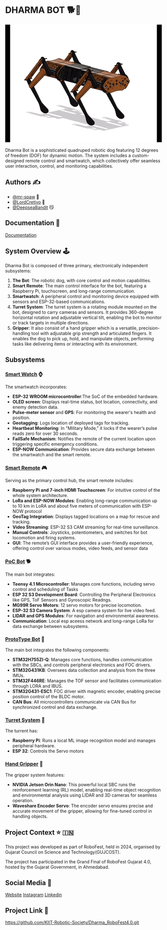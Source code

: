 # DHARMA BOT :dog2::robot:
![display_image](icons/dog.gif)

Dharma Bot is a sophisticated quadruped robotic dog featuring 12 degrees of freedom (DOF) for dynamic motion. The system includes a custom-designed remote control and smartwatch, which collectively offer seamless user interaction, control, and monitoring capabilities.

## Authors :writing_hand:

- [@mr-spaw](https://github.com/mr-spaw) :space_invader:
- [@LordCretivo](https://github.com/LordCretivo) :teddy_bear:
- [@DeepseaBandit](https://github.com/DeepseaBandit) :smirk_cat:

## Documentation :notebook_with_decorative_cover:

[Documentation](https://docs.google.com/document/d/14A3U6bSW9qBQt6sxEBGoiQTC8-wSntHT5azrs7TC3jw/edit?usp=sharing)

## System Overview :joystick: 
Dharma Bot is composed of three primary, electronically independent subsystems:
1. **The Bot**: The robotic dog, with core control and motion capabilities.
2. **Smart Remote**: The main control interface for the bot, featuring a Raspberry Pi, touchscreen, and long-range communication.
3. **Smartwatch**: A peripheral control and monitoring device equipped with sensors and ESP-32-based communications.
4. **Turret System**: The turret system is a rotating module mounted on the bot, designed to carry cameras and sensors. It provides 360-degree horizontal rotation and adjustable vertical tilt, enabling the bot to monitor or track targets in multiple directions.
4. **Gripper**:  It also consist of a hand gripper which is a versatile, precision-handling tool with adjustable grip strength and articulated fingers. It enables the dog to pick up, hold, and manipulate objects, performing tasks like delivering items or interacting with its environment.

## Subsystems

### [Smart Watch](Utility_Watch/watch.md) :watch:
The smartwatch incorporates:
- **ESP-32 WROOM microcontroller**:The SoC of the embedded hardware.
- **OLED screen**: Displays real-time status, bot location, connectivity, and enemy detection data.
- **Pulse-meter sensor** and **GPS**: For monitoring the wearer's health and position.
- **Geotagging**: Logs location of deployed tags for tracking.
- **Heartbeat Monitoring**: In "Military Mode," it locks if the wearer’s pulse reads zero for over 30 seconds.
- **FailSafe Mechanism**: Notifies the remote of the current location upon triggering specific emergency conditions.
- **ESP-NOW Communication**: Provides secure data exchange between the smartwatch and the smart remote.


### [Smart Remote](Utility_Remote/remote.md)  :video_game:
Serving as the primary control hub, the smart remote includes:
- **Raspberry Pi and 7-inch HDMI Touchscreen**: For intuitive control of the whole system architecture.
- **LoRa and ESP-NOW Modules**: Enabling long-range communication up to 10 km in LoRA and about five meters of communication with ESP-NOW protocol
- **GeoTag Integration**: Displays tagged locations on a map for rescue and tracking.
- **Video Streaming**: ESP-32 S3 CAM streaming for real-time surveillance.
- **Manual Controls**: Joysticks, potentiometers, and switches for bot locomotion and firing systems.
- **GUI**: The remote’s GUI interface provides a user-friendly experience, offering control over various modes, video feeds, and sensor data

### [PoC Bot](main_BOT/PoC_Bot.md) :dog2:
The main bot integrates:
- **Teensy 4.1 Microcontroller**: Manages core functions, including servo control and scheduling of Tasks
- **ESP 32 S3 Development Board**: Controlling the Peripheral Electronics like GPS, ToF Sensors and Gyroscopic Readngs.
- **MG99R Servo Motors**: 12 servo motors for precise locomotion.
- **ESP-32 S3 Camera System**: A esp camera system for live video feed.
- **LIDAR and GPS Modules**: For navigation and environmental awareness.
- **Communication**:  Local esp aceess network and long-range LoRa for data exchange between subsystems.

### [ProtoType Bot](main_BOT/PoC_Bot.md) :guide_dog:
The main bot integrates the following components:

- **STM32H755ZI-Q**: Manages core functions, handles communication with the SBCs, and controls peripheral electronics and FOC drivers.
- **STM32G431KB**: Oversees data collection and analysis from the three IMUs.
- **STM32F446RE**: Manages the TOF sensor and facilitates communication through LORA and IBUS.
- **STM32G431-ESC1**: FOC driver with magnetic encoder, enabling precise position control of the BLDC motor.
- **CAN Bus**: All microcontrollers communicate via CAN Bus for synchronized control and data exchange.

### [Turret System](Turret_System/turret.md) :gun:
The turrent has:
- **Raspberry Pi**: Runs a local ML image recognition model and manages peripheral hardware.
- **ESP 32**: Controls the Servo motors

### [Hand Gripper](Turret_System\turret.md) :mechanical_arm:
The gripper system features:

- **NVIDIA Jetson Orin Nano**: This powerful local SBC runs the reinforcement learning (RL) model, enabling real-time object recognition and environmental analysis using LIDAR and 3D cameras for seamless operation.
- **Waveshare Encoder Servo**: The encoder servo ensures precise and accurate movement of the gripper, allowing for fine-tuned control in handling objects.

## Project Context :star: :india:
This project was developed as part of RoboFest, held in 2024, organised by Gujarat Council on Science and Technology(GUJCOST).

The project has participated in the Grand Final of RoboFest Gujarat 4.0, hosted by the Gujarat Government, in Ahmedabad.

## Social Media :star2:
[Website](https://krs.kiit.ac.in)
[Instagram](https://www.instagram.com/kiit_robotics.society?utm_source=ig_web_button_share_sheet&igsh=ZDNlZDc0MzIxNw==)
[Linkedin](https://www.linkedin.com/company/kiit-robotics-society-bbsr/mycompany/)

## Project Link :link:
https://github.com/KIIT-Robotic-Society/Dharma_RoboFest4.0.git
